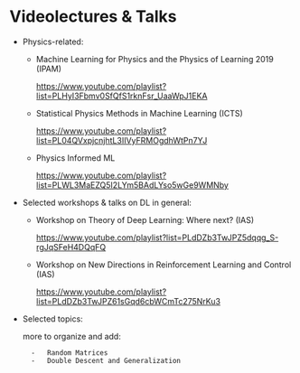 # Videolectures & Talks

- Physics-related:

	- 	Machine Learning for Physics and the Physics of Learning 2019 (IPAM) 
	
		https://www.youtube.com/playlist?list=PLHyI3Fbmv0SfQfS1rknFsr_UaaWpJ1EKA
		
	- 	Statistical Physics Methods in Machine Learning (ICTS)
	
		https://www.youtube.com/playlist?list=PL04QVxpjcnjhtL3IIVyFRMOgdhWtPn7YJ
		
	-	Physics Informed ML
	
		https://www.youtube.com/playlist?list=PLWL3MaEZQ5I2LYm5BAdLYso5wGe9WMNby

- Selected workshops & talks on DL in general:

	-	Workshop on Theory of Deep Learning: Where next? (IAS)
	
		https://www.youtube.com/playlist?list=PLdDZb3TwJPZ5dqqg_S-rgJqSFeH4DQqFQ
		
	- 	Workshop on New Directions in Reinforcement Learning and Control (IAS)
	
		https://www.youtube.com/playlist?list=PLdDZb3TwJPZ61sGqd6cbWCmTc275NrKu3


- Selected topics:
	
	more to organize and add:

		- 	Random Matrices
		-	Double Descent and Generalization 
